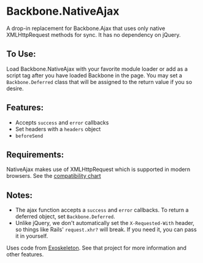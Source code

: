 Backbone.NativeAjax
===================

A drop-in replacement for Backbone.Ajax that uses only native XMLHttpRequest
methods for sync. It has no dependency on jQuery.

To Use:
-------
Load Backbone.NativeAjax with your favorite module loader or add as a script
tag after you have loaded Backbone in the page. You may set a `Backbone.Deferred`
class that will be assigned to the return value if you so desire.

Features:
---------
* Accepts `success` and `error` callbacks
* Set headers with a `headers` object
* `beforeSend`

Requirements:
-------------
NativeAjax makes use of XMLHttpRequest which is supported in modern browsers.
See the [compatibility chart](http://caniuse.com/#search=XMLHttpRequest)

Notes:
------
* The ajax function accepts a `success` and `error` callbacks. To return
  a deferred object, set `Backbone.Deferred`.
* Unlike jQuery, we don't automatically set the `X-Requested-With` header, so
  things like Rails' `request.xhr?` will break. If you need it, you can pass it
  in yourself.

Uses code from [Exoskeleton](https://github.com/paulmillr/exoskeleton). See that
project for more information and other features.
